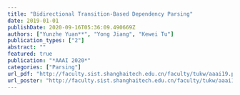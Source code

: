 ```yaml
---
title: "Bidirectional Transition-Based Dependency Parsing"
date: 2019-01-01
publishDate: 2020-09-16T05:36:09.490669Z
authors: ["Yunzhe Yuan**", "Yong Jiang", "Kewei Tu"]
publication_types: ["2"]
abstract: ""
featured: true
publication: "*AAAI 2020*"
categories: ["Parsing"]
url_pdf: "http://faculty.sist.shanghaitech.edu.cn/faculty/tukw/aaai19.pdf"
url_poster: "http://faculty.sist.shanghaitech.edu.cn/faculty/tukw/aaai19-poster.pdf"
---
```


